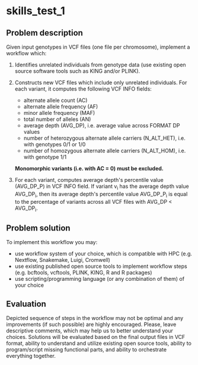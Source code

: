 # skills_test_1

## Problem description

Given input genotypes in VCF files (one file per chromosome), implement a workflow which:

1. Identifies unrelated individuals from genotype data (use existing open source software tools such as KING and/or PLINK).

2. Constructs new VCF files which include only unrelated individuals. For each variant, it computes the following VCF INFO fields:
    - alternate allele count (AC)
    - alternate allele frequency (AF)
    - minor allele frequency (MAF)
    - total number of alleles (AN)
    - average depth (AVG_DP), i.e. average value across FORMAT DP values
    - number of heterozygous alternate allele carriers (N_ALT_HET), i.e. with genotypes 0/1 or 1/0
    - number of homozygous alternate allele carriers (N_ALT_HOM), i.e. with genotype 1/1
  
    **Monomorphic variants (i.e. with AC = 0) must be excluded.**

3. For each variant, computes average depth's percentile value (AVG_DP_P) in VCF INFO field. If variant v<sub>i</sub> has the average depth value AVG_DP<sub>i</sub>, then its average depth's percentile value AVG_DP_P<sub>i</sub> is equal to the percentage of variants across all VCF files with AVG_DP < AVG_DP<sub>i</sub>.

## Problem solution

To implement this workflow you may:
- use workflow system of your choice, which is compatible with HPC (e.g. Nextflow, Snakemake, Luigi, Cromwell)
- use existing published open source tools to implement workflow steps (e.g. bcftools, vcftools, PLINK, KING, R  and R packages)
- use scripting/programming language (or any combination of them) of your choice

## Evaluation

Depicted sequence of steps in the workflow may not be optimal and any improvements (if such possible) are highly encouraged. Please, leave descriptive comments, which may help us to better understand your choices. Solutions will be evaluated based on the final output files in VCF format, ability to understand and utilize existing open source tools, ability to program/script missing functional parts, and ability to orchestrate everything together.

